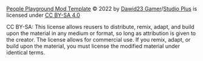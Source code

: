 [People Playground Mod Template](https://github.com/Studio-Plus/PPG-Template-Mod) © 2022 by [Dawid23 Gamer](https://github.com/Dawid23-Gamer)/[Studio Plus](https://github.com/Studio-Plus/) is licensed under [CC BY-SA 4.0](https://creativecommons.org/licenses/by-sa/4.0/?ref=chooser-v1)

CC BY-SA: This license allows reusers to distribute, remix, adapt, and build upon the material in any medium or format, so long as attribution is given to the creator. The license allows for commercial use. If you remix, adapt, or build upon the material, you must license the modified material under identical terms.
